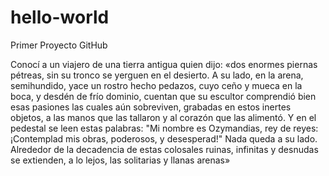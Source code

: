 # hello-world
Primer Proyecto GitHub

Conocí a un viajero de una tierra antigua
quien dijo: «dos enormes piernas pétreas, sin su tronco
se yerguen en el desierto. A su lado, en la arena,
semihundido, yace un rostro hecho pedazos, cuyo ceño
y mueca en la boca, y desdén de frío dominio,
cuentan que su escultor comprendió bien esas pasiones
las cuales aún sobreviven, grabadas en estos inertes objetos,
a las manos que las tallaron y al corazón que las alimentó.
Y en el pedestal se leen estas palabras:
"Mi nombre es Ozymandias, rey de reyes:
¡Contemplad mis obras, poderosos, y desesperad!"
Nada queda a su lado. Alrededor de la decadencia
de estas colosales ruinas, infinitas y desnudas
se extienden, a lo lejos, las solitarias y llanas arenas»
